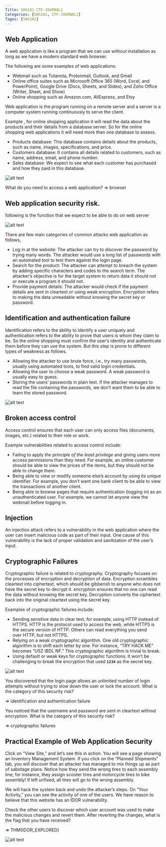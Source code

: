 ```yaml
---
Title: SWS101 CTF-JOURNAL1
Categories: [SWS101, CTF-JOURNAL1]
Tages: [SWS101]
---
```


## Web Application

A web application is like a program that we can use without installation as long as we have a modern standard web browser.

The following are some examples of web applications:

- Webmail such as Tutanota, Protonmail, Outlook, and Gmail
- Online office suites such as Microsoft Office 365 (Word, Excel, and PowerPoint), Google Drive (Docs, Sheets, and Slides), and Zoho Office (Writer, Sheet, and Show)
- Online shopping such as Amazon.com, AliExpress, and Etsy

Web application is the program running on a remote server and a server is a computer system running continuously to serve the client.

Example , for online shopping application it will read the data about the products and their details from a database server. So for the online shopping web applications it will need more than one database to assess.

- Products database: This database contains details about the products, such as name, images, specifications, and price.
- Customers database: It contains all details related to customers, such as name, address, email, and phone number.
- Sales database: We expect to see what each customer has purchased and how they paid in this database.

![alt text](../assets/web.png)

What do you need to access a web application? ⇒ browser

## Web application security risk.

following is the function that we expect to be able to do on web server

![alt text](../assets/Untitled.png)

There are few main categories of common attacks web application as follows,

- Log in at the website: The attacker can try to discover the password by trying many words. The attacker would use a long list of passwords with an automated tool to test them against the login page.
- Search for the product: The attacker can attempt to breach the system by adding specific characters and codes to the search term. The attacker’s objective is for the target system to return data it should not or execute a program it should not.
- Provide payment details: The attacker would check if the payment details are sent in cleartext or using weak encryption. Encryption refers to making the data unreadable without knowing the secret key or password.

## Identification and authentication failure

Identification refers to the ability to identify a user uniquely and authentication refers to the ability to prove that users is whom they claim to be. So the online shopping must confirm the user’s identity and authenticate them before they can use the system. But this step is prone to different types of weakness as follows.

- Allowing the attacker to use brute force, i.e., try many passwords, usually using automated tools, to find valid login credentials.
- Allowing the user to choose a weak password. A weak password is usually easy to guess.
- Storing the users’ passwords in plain text. If the attacker manages to read the file containing the passwords, we don’t want them to be able to learn the stored password.

![alt text](../assets/username.png)

## Broken access control

Access control ensures that each user can only access files (documents, images, etc.) related to their role or work.

Example vulnerabilities related to access control include:

- Failing to apply *the principle of the least privilege* and giving users more access permissions than they need. For example, an online customer should be able to view the prices of the items, but they should not be able to change them.
- Being able to view or modify someone else’s account by using its unique identifier. For example, you don’t want one bank client to be able to view the transactions of another client.
- Being able to browse pages that require authentication (logging in) as an unauthenticated user. For example, we cannot let anyone view the webmail before logging in.

## Injection

An injection attack refers to a vulnerability in the web application where the user can insert malicious code as part of their input. One cause of this vulnerability is the lack of proper validation and sanitization of the user’s input.

## Cryptographic Failures

Cryptographic failure is related to cryptography. Cryptography focuses on the processes of encryption and decryption of data. Encryption scrambles cleartext into ciphertext, which should be gibberish to anyone who does not have the secret key to decrypt it. encryption ensures that no one can read the data without knowing the secret key. Decryption converts the ciphertext back into the original cleartext using the secret key.

Examples of cryptographic failures include:

- Sending sensitive data in clear text, for example, using HTTP instead of HTTPS. HTTP is the protocol used to access the web, while HTTPS is the secure version of HTTP. Others can read everything you send over HTTP, but not HTTPS.
- Relying on a weak cryptographic algorithm. One old cryptographic algorithm is to shift each letter by one. For instance, “TRY HACK ME” becomes “USZ IBDL NF.” This cryptographic algorithm is trivial to break.
- Using default or weak keys for cryptographic functions. It won’t be challenging to break the encryption that used **`1234`** as the secret key.

![alt text](../assets/cf.png)

You discovered that the login page allows an unlimited number of login attempts without trying to slow down the user or lock the account. What is the category of this security risk?

⇒ identification and authentication failure

You noticed that the username and password are sent in cleartext without encryption. What is the category of this security risk?

⇒ cryptographic failures

## Practical Example of Web Application Security

Click on “View Site,” and let’s see this in action. You will see a page showing an Inventory Management System. If you click on the “Planned Shipments” tab, you will discover that an attacker has managed to mix things up as part of sabotage plans. Notice how they send the wrong tires to each assembly line; for instance, they assign scooter tires and motorcycle tires to bike assembly! If left unfixed, all tires will go to the wrong assembly.

We will hack the system back and undo the attacker’s steps. On “Your Activity,” you can see the activity of one of the users. We have reason to believe that this website has an IDOR vulnerability.

Check the other users to discover which user account was used to make the malicious changes and revert them. After reverting the changes, what is the flag that you have received?

⇒ THM{IDOR_EXPLORED}

![alt text](../assets/flag.png)
